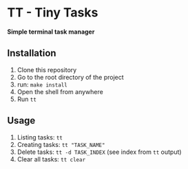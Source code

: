 # TT - Tiny Tasks

**Simple terminal task manager**

## Installation

1. Clone this repository
2. Go to the root directory of the project
3. run: `make install`
5. Open the shell from anywhere
6. Run `tt`

## Usage

1. Listing tasks: `tt`
2. Creating tasks: `tt "TASK_NAME"`
3. Delete tasks: `tt -d TASK_INDEX` (see index from `tt` output)
4. Clear all tasks: `tt clear`

